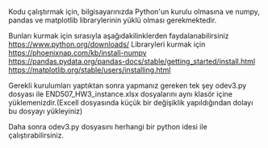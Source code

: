 Kodu çalıştırmak için, bilgisayarınızda Python'un kurulu olmasına ve numpy, pandas ve matplotlib librarylerinin yüklü olması gerekmektedir.

Bunları kurmak için sırasıyla aşağıdakilinklerden faydalanabilirsiniz
https://www.python.org/downloads/
Libraryleri kurmak için
https://phoenixnap.com/kb/install-numpy
https://pandas.pydata.org/pandas-docs/stable/getting_started/install.html
https://matplotlib.org/stable/users/installing.html

Gerekli kurulumları yaptıktan sonra yapmanız gereken tek şey
odev3.py dosyası ile END507_HW3_instance.xlsx
dosyalarını aynı klasör içine yüklemenizdir.(Excell dosyasında küçük bir değişiklik yapıldığından dolayı bu dosyayı yükleyiniz)

Daha sonra odev3.py dosyasını herhangi bir python idesi ile çalıştırabilirsiniz.
